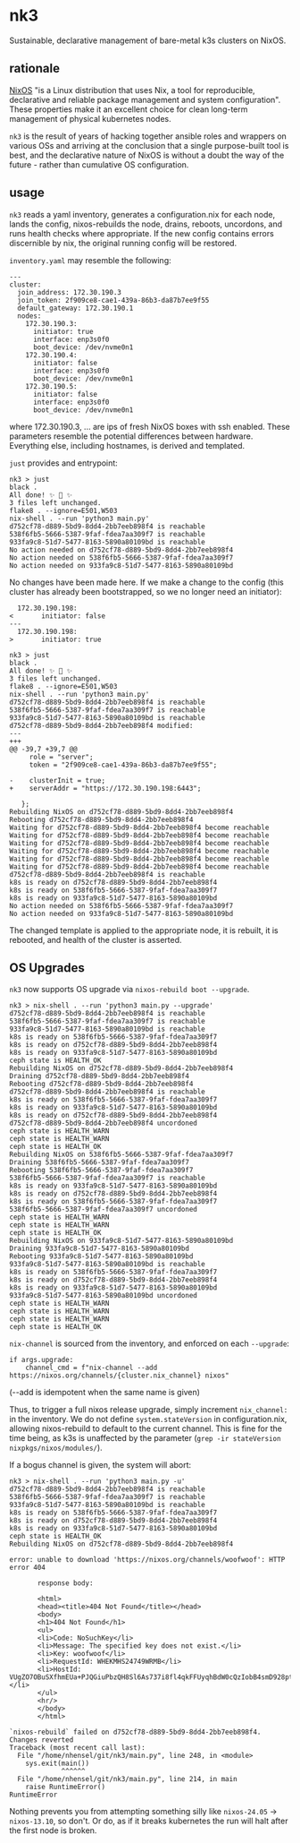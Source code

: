 # nk3

Sustainable, declarative management of bare-metal k3s clusters on NixOS.

## rationale

[NixOS](https://nixos.org/) "is a Linux distribution that uses Nix, a tool for reproducible, declarative and reliable package management and system configuration".  These properties make it an excellent choice for clean long-term management of physical kubernetes nodes.

`nk3` is the result of years of hacking together ansible roles and wrappers on various OSs and arriving at the conclusion that a single purpose-built tool is best, and the declarative nature of NixOS is without a doubt the way of the future - rather than cumulative OS configuration.

## usage

`nk3` reads a yaml inventory, generates a configuration.nix for each node, lands the config, nixos-rebuilds the node, drains, reboots, uncordons, and runs health checks where appropriate.  If the new config contains errors discernible by nix, the original running config will be restored.

`inventory.yaml` may resemble the following:

```
---
cluster:
  join_address: 172.30.190.3
  join_token: 2f909ce8-cae1-439a-86b3-da87b7ee9f55
  default_gateway: 172.30.190.1
  nodes:
    172.30.190.3:
      initiator: true
      interface: enp3s0f0
      boot_device: /dev/nvme0n1
    172.30.190.4:
      initiator: false
      interface: enp3s0f0
      boot_device: /dev/nvme0n1
    172.30.190.5:
      initiator: false
      interface: enp3s0f0
      boot_device: /dev/nvme0n1
```

where 172.30.190.3, ... are ips of fresh NixOS boxes with ssh enabled.  These parameters resemble the potential differences between hardware.  Everything else, including hostnames, is derived and templated.

`just` provides and entrypoint:

```
nk3 > just
black .
All done! ✨ 🍰 ✨
3 files left unchanged.
flake8 . --ignore=E501,W503
nix-shell . --run 'python3 main.py'
d752cf78-d889-5bd9-8dd4-2bb7eeb898f4 is reachable
538f6fb5-5666-5387-9faf-fdea7aa309f7 is reachable
933fa9c8-51d7-5477-8163-5890a80109bd is reachable
No action needed on d752cf78-d889-5bd9-8dd4-2bb7eeb898f4
No action needed on 538f6fb5-5666-5387-9faf-fdea7aa309f7
No action needed on 933fa9c8-51d7-5477-8163-5890a80109bd
```

No changes have been made here.  If we make a change to the config (this cluster has already been bootstrapped, so we no longer need an initiator):

```
  172.30.190.198:
<       initiator: false
---
  172.30.190.198:
>       initiator: true
```

```
nk3 > just
black .
All done! ✨ 🍰 ✨
3 files left unchanged.
flake8 . --ignore=E501,W503
nix-shell . --run 'python3 main.py'
d752cf78-d889-5bd9-8dd4-2bb7eeb898f4 is reachable
538f6fb5-5666-5387-9faf-fdea7aa309f7 is reachable
933fa9c8-51d7-5477-8163-5890a80109bd is reachable
d752cf78-d889-5bd9-8dd4-2bb7eeb898f4 modified:
--- 
+++ 
@@ -39,7 +39,7 @@
     role = "server";
     token = "2f909ce8-cae1-439a-86b3-da87b7ee9f55";
 
-    clusterInit = true;
+    serverAddr = "https://172.30.190.198:6443";
 
   };
Rebuilding NixOS on d752cf78-d889-5bd9-8dd4-2bb7eeb898f4
Rebooting d752cf78-d889-5bd9-8dd4-2bb7eeb898f4
Waiting for d752cf78-d889-5bd9-8dd4-2bb7eeb898f4 become reachable
Waiting for d752cf78-d889-5bd9-8dd4-2bb7eeb898f4 become reachable
Waiting for d752cf78-d889-5bd9-8dd4-2bb7eeb898f4 become reachable
Waiting for d752cf78-d889-5bd9-8dd4-2bb7eeb898f4 become reachable
Waiting for d752cf78-d889-5bd9-8dd4-2bb7eeb898f4 become reachable
Waiting for d752cf78-d889-5bd9-8dd4-2bb7eeb898f4 become reachable
d752cf78-d889-5bd9-8dd4-2bb7eeb898f4 is reachable
k8s is ready on d752cf78-d889-5bd9-8dd4-2bb7eeb898f4
k8s is ready on 538f6fb5-5666-5387-9faf-fdea7aa309f7
k8s is ready on 933fa9c8-51d7-5477-8163-5890a80109bd
No action needed on 538f6fb5-5666-5387-9faf-fdea7aa309f7
No action needed on 933fa9c8-51d7-5477-8163-5890a80109bd
```

The changed template is applied to the appropriate node, it is rebuilt, it is rebooted, and health of the cluster is asserted.

## OS Upgrades

`nk3` now supports OS upgrade via `nixos-rebuild boot --upgrade`.

```
nk3 > nix-shell . --run 'python3 main.py --upgrade'
d752cf78-d889-5bd9-8dd4-2bb7eeb898f4 is reachable
538f6fb5-5666-5387-9faf-fdea7aa309f7 is reachable
933fa9c8-51d7-5477-8163-5890a80109bd is reachable
k8s is ready on 538f6fb5-5666-5387-9faf-fdea7aa309f7
k8s is ready on d752cf78-d889-5bd9-8dd4-2bb7eeb898f4
k8s is ready on 933fa9c8-51d7-5477-8163-5890a80109bd
ceph state is HEALTH_OK
Rebuilding NixOS on d752cf78-d889-5bd9-8dd4-2bb7eeb898f4
Draining d752cf78-d889-5bd9-8dd4-2bb7eeb898f4
Rebooting d752cf78-d889-5bd9-8dd4-2bb7eeb898f4
d752cf78-d889-5bd9-8dd4-2bb7eeb898f4 is reachable
k8s is ready on 538f6fb5-5666-5387-9faf-fdea7aa309f7
k8s is ready on 933fa9c8-51d7-5477-8163-5890a80109bd
k8s is ready on d752cf78-d889-5bd9-8dd4-2bb7eeb898f4
d752cf78-d889-5bd9-8dd4-2bb7eeb898f4 uncordoned
ceph state is HEALTH_WARN
ceph state is HEALTH_WARN
ceph state is HEALTH_OK
Rebuilding NixOS on 538f6fb5-5666-5387-9faf-fdea7aa309f7
Draining 538f6fb5-5666-5387-9faf-fdea7aa309f7
Rebooting 538f6fb5-5666-5387-9faf-fdea7aa309f7
538f6fb5-5666-5387-9faf-fdea7aa309f7 is reachable
k8s is ready on 933fa9c8-51d7-5477-8163-5890a80109bd
k8s is ready on d752cf78-d889-5bd9-8dd4-2bb7eeb898f4
k8s is ready on 538f6fb5-5666-5387-9faf-fdea7aa309f7
538f6fb5-5666-5387-9faf-fdea7aa309f7 uncordoned
ceph state is HEALTH_WARN
ceph state is HEALTH_WARN
ceph state is HEALTH_OK
Rebuilding NixOS on 933fa9c8-51d7-5477-8163-5890a80109bd
Draining 933fa9c8-51d7-5477-8163-5890a80109bd
Rebooting 933fa9c8-51d7-5477-8163-5890a80109bd
933fa9c8-51d7-5477-8163-5890a80109bd is reachable
k8s is ready on 538f6fb5-5666-5387-9faf-fdea7aa309f7
k8s is ready on d752cf78-d889-5bd9-8dd4-2bb7eeb898f4
k8s is ready on 933fa9c8-51d7-5477-8163-5890a80109bd
933fa9c8-51d7-5477-8163-5890a80109bd uncordoned
ceph state is HEALTH_WARN
ceph state is HEALTH_WARN
ceph state is HEALTH_WARN
ceph state is HEALTH_OK
```

`nix-channel` is sourced from the inventory, and enforced on each `--upgrade`:

```
if args.upgrade:
    channel_cmd = f"nix-channel --add https://nixos.org/channels/{cluster.nix_channel} nixos"
```

(--add is idempotent when the same name is given)

Thus, to trigger a full nixos release upgrade, simply increment `nix_channel:` in the inventory.
We do not define `system.stateVersion` in configuration.nix, allowing nixos-rebuild to default to the current channel.  This is fine for the time being, as k3s is unaffected by the parameter (`grep -ir stateVersion nixpkgs/nixos/modules/`).

If a bogus channel is given, the system will abort:

```
nk3 > nix-shell . --run 'python3 main.py -u'
d752cf78-d889-5bd9-8dd4-2bb7eeb898f4 is reachable
538f6fb5-5666-5387-9faf-fdea7aa309f7 is reachable
933fa9c8-51d7-5477-8163-5890a80109bd is reachable
k8s is ready on 538f6fb5-5666-5387-9faf-fdea7aa309f7
k8s is ready on d752cf78-d889-5bd9-8dd4-2bb7eeb898f4
k8s is ready on 933fa9c8-51d7-5477-8163-5890a80109bd
ceph state is HEALTH_OK
Rebuilding NixOS on d752cf78-d889-5bd9-8dd4-2bb7eeb898f4

error: unable to download 'https://nixos.org/channels/woofwoof': HTTP error 404

       response body:

       <html>
       <head><title>404 Not Found</title></head>
       <body>
       <h1>404 Not Found</h1>
       <ul>
       <li>Code: NoSuchKey</li>
       <li>Message: The specified key does not exist.</li>
       <li>Key: woofwoof</li>
       <li>RequestId: WHEKMHS24749WRMB</li>
       <li>HostId: VUgZO7OBuSXfhmEUa+PJQGiuPbzQH8Sl6As737i8fl4qkFFUyqhBdW0cQzIobB4smD928pt5RZs=</li>
       </ul>
       <hr/>
       </body>
       </html>

`nixos-rebuild` failed on d752cf78-d889-5bd9-8dd4-2bb7eeb898f4.  Changes reverted
Traceback (most recent call last):
  File "/home/nhensel/git/nk3/main.py", line 248, in <module>
    sys.exit(main())
             ^^^^^^
  File "/home/nhensel/git/nk3/main.py", line 214, in main
    raise RuntimeError()
RuntimeError
```

Nothing prevents you from attempting something silly like `nixos-24.05` -> `nixos-13.10`, so don't.  Or do, as if it breaks kubernetes the run will halt after the first node is broken.
